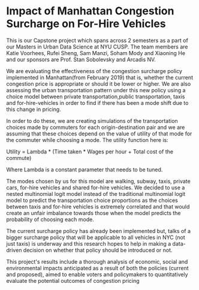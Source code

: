 # Impact of Manhattan Congestion Surcharge on For-Hire Vehicles
This is our Capstone project which spans across 2 semesters as a part of our Masters in Urban Data Science at NYU CUSP. The team members are Katie Voorhees, Rufei Sheng, Sam Manzi, Soham Mody and Xiaoning He and our sponsors are Prof. Stan Sobolevsky and Arcadis NV. 

We are evaluating the effectiveness of the congestion surcharge policy implemented in Manhattan(from February 2019) that is, whether the current congestion price is appropriate or should it be lower or higher. We are also assessing the urban transportation pattern under this new policy using a choice model between private transportation,public transportation, taxis and for-hire-vehicles in order to find if there has been a mode shift due to this change in pricing.

In order to do these, we are creating simulations of the transportation choices made by commuters for each origin-destination pair and we are assuming that these choices depend on the value of utility of that mode for the commuter while choosing a mode. The utility function here is: 

Utility = Lambda * (Time taken * Wages per hour + Total cost of the commute)

Where Lambda is a constant parameter that needs to be tuned.

The modes chosen by us for this model are walking, subway, taxis, private cars, for-hire vehicles and shared for-hire vehicles. We decided to use a nested multinomial logit model instead of the traditional multinomial logit model to predict the transportation choice proportions as the choices between taxis and for-hire vehicles is extremely correlated and that would create an unfair imbalance towards those when the model predicts the probability of choosing each mode.

The current surcharge policy has already been implemented but, talks of a bigger surcharge policy that will be applicable to all vehicles in NYC (not just taxis) is underway and this research hopes to help in making a data-driven decision on whether that policy should be introduced or not. 

This project's results include a thorough analysis of economic, social and environmental impacts anticipated as a result of both the policies (current and proposed), aimed to enable voters and policymakers to quantitatively evaluate the potential outcomes of congestion pricing
